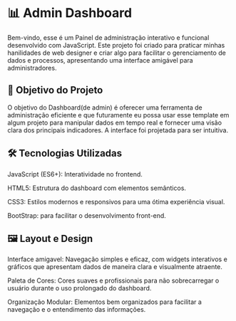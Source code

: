 
# 📊 Admin Dashboard

Bem-vindo, esse é um Painel de administração interativo e funcional desenvolvido com JavaScript. Este projeto foi criado para praticar minhas hanilidades de web designer e criar algo para facilitar o gerenciamento de dados e processos, apresentando uma interface amigável para administradores.

## 🎯 Objetivo do Projeto

O objetivo do Dashboard(de admin) é oferecer uma ferramenta de administração eficiente e que futuramente eu possa usar esse template em algum projeto para manipular dados em tempo real e fornecer uma visão clara dos principais indicadores. A interface foi projetada para ser intuitiva.

## 🛠️ Tecnologias Utilizadas

JavaScript (ES6+): Interatividade no frontend.

HTML5: Estrutura do dashboard com elementos semânticos.

CSS3: Estilos modernos e responsivos para uma ótima experiência visual.

BootStrap: para facilitar o desenvolvimento front-end.

## 🖼️ Layout e Design

Interface amigavel: Navegação simples e eficaz, com widgets interativos e gráficos que apresentam dados de maneira clara e visualmente atraente.

Paleta de Cores: Cores suaves e profissionais para não sobrecarregar o usuário durante o uso prolongado do dashboard.

Organização Modular: Elementos bem organizados para facilitar a navegação e o entendimento das informações.
